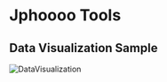 # Jphoooo Tools

## Data Visualization Sample

![DataVisualization](https://github.com/JpHoooo/UnityTools/assets/42137140/f9570da9-65b6-4ce0-863a-f7cdc0f45d2a)
